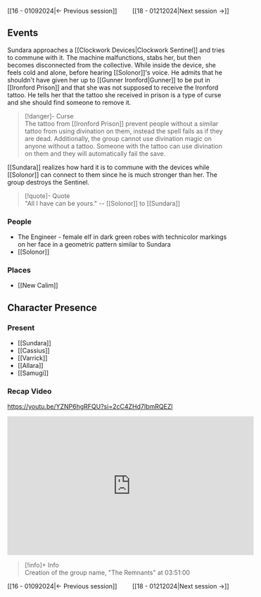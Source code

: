 [[16 - 01092024|← Previous session]] <span style="float: right;">[[18 - 01212024|Next session →]]</span>

## Events
Sundara approaches a [[Clockwork Devices|Clockwork Sentinel]] and tries to commune with it. The machine malfunctions, stabs her, but then becomes disconnected from the collective. While inside the device, she feels cold and alone, before hearing [[Solonor]]'s voice. He admits that he shouldn't have given her up to [[Gunner Ironford|Gunner]] to be put in [[Ironford Prison]] and that she was not supposed to receive the Ironford tattoo. He tells her that the tattoo she received in prison is a type of curse and she should find someone to remove it. 

> [!danger]- Curse  
> The tattoo from [[Ironford Prison]] prevent people without a similar tattoo from using divination on them, instead the spell fails as if they are dead. Additionally, the group cannot use divination magic on anyone without a tattoo. Someone with the tattoo can use divination on them and they will automatically fail the save.

[[Sundara]] realizes how hard it is to commune with the devices while [[Solonor]] can connect to them since he is much stronger than her. The group destroys the Sentinel.

> [!quote]- Quote  
> "All I have can be yours." 
> -- [[Solonor]] to [[Sundara]] 

### People
- The Engineer - female elf in dark green robes with technicolor markings on her face in a geometric pattern similar to Sundara 
- [[Solonor]] 

### Places 
- [[New Calim]] 

## Character Presence 
### Present
- [[Sundara]] 
- [[Cassius]] 
- [[Varrick]] 
- [[Allara]] 
- [[Samugi]] 

### Recap Video

https://youtu.be/YZNP6hgRFQU?si=2cC4ZHd7IbmRQEZl

<iframe width="560" height="315" src="https://www.youtube.com/embed/YZNP6hgRFQU?si=EOeZEXG8FfJXhCJh" title="YouTube video player" frameborder="0" allow="accelerometer; autoplay; clipboard-write; encrypted-media; gyroscope; picture-in-picture; web-share" referrerpolicy="strict-origin-when-cross-origin" allowfullscreen></iframe>

> [!info]+ Info  
> Creation of the group name, "The Remnants" at 03:51:00

[[16 - 01092024|← Previous session]] <span style="float: right;">[[18 - 01212024|Next session →]]</span>